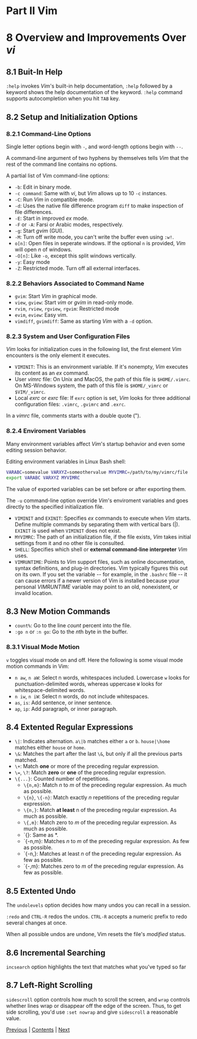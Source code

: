 # Part II Vim
# 8 Overview and Improvements Over *vi*
## 8.1 Buit-In Help
`:help` invokes *Vim*'s built-in help documentation, `:help` followed by a keyword shows
the help documentation of the keyword. `:help` command supports autocompletion when you
hit `TAB` key.

## 8.2 Setup and Initialization Options
### 8.2.1 Command-Line Options
Single letter options begin with `-`, and word-length options begin with `--`.

A command-line argument of two hyphens by themselves tells *Vim* that the rest of the
command line contains no options.

A partial list of Vim command-line options:
- `-b`: Edit in binary mode.
- `-c command`: Same with *vi*, but *Vim* allows up to 10 `-c` instances.
- `-C`: Run *Vim* in compatible mode.
- `-d`: Uses the native file difference program `diff` to make inspection of file
  differences.
- `-E`: Start in improved *ex* mode.
- `-F` or `-A`: Farsi or Arabic modes, respectively.
- `-g`: Start *gvim* (GUI).
- `-M`: Turn off write mode, you can't write the buffer even using `:w!`.
- `o[n]`: Open files in seperate windows. If the optional `n` is provided, *Vim* will open
  *n* of windows.
- `-O[n]`: Like `-o`, except this split windows vertically.
- `-y`: Easy mode
- `-Z`: Restricted mode. Turn off all external interfaces.

### 8.2.2 Behaviors Associated to Command Name
- `gvim`: Start *Vim* in graphical mode.
- `view`, `gview`: Start *vim* or *gvim* in read-only mode.
- `rvim`, `rview`, `rgview`, `rgvim`: Restricted mode
- `evim`, `eview`: Easy vim.
- `vimdiff`, `gvimdiff`: Same as starting *Vim* with a `-d` option.

### 8.2.3 System and User Configuration Files
*Vim* looks for initialization cues in the following list, the first element *Vim*
encounters is the only element it executes.
- `VIMINIT`: This is an environment variable. If it's nonempty, *Vim* executes its content
  as an *ex* command.
- User *vimrc* file: On Unix and MacOS, the path of this file is `$HOME/.vimrc`. On
  MS-Windows system, the path of this file is `$HOME/_vimrc` or `$VIM/_vimrc`.
- Local *exrc* or *exrc* file: If `exrc` option is set, *Vim* looks for three additional
  configuration files: `.vimrc`, `.gvimrc` and `.exrc`.

In a *vimrc* file, comments starts with a double quote (").

### 8.2.4 Enviroment Variables
Many environment variables affect *Vim*'s startup behavior and even some editing session
behavior.

Editing environment variables in Linux Bash shell:
```bash
VARABC=somevalue VARXYZ=someothervalue MYVIMRC=/path/to/my/vimrc/file
export VARABC VARXYZ MYVIMRC
```

The value of exported variables can be set before or after exporting them.

The `-u` command-line option override *Vim*'s enviroment variables and goes directly to
the specified initialization file.

- `VIMINIT` and `EXINIT`: Specifies *ex* commands to execute when *Vim* starts. Define
  multiple commands by separating them with vertical bars (|). `EXINIT` is used when
  `VIMINIT` does not exist.
- `MYVIMRC`: The path of an initialization file, if the file exists, *Vim* takes initial
  settings from it and no other file is consulted.
- `SHELL`: Specifies which shell or **external command-line interpreter**  *Vim* uses.
- `VIMRUNTIME`: Points to *Vim* support files, such as online documentation, syntax
  definitions, and plug-in directories. Vim typically figures this out on its own. If you
  set the variable -- for example, in the `.bashrc` file -- it can cause errors if a newer
  version of Vim is installed because your personal *VIMRUNTIME* variable may point to an
  old, nonexistent, or invalid location.

## 8.3 New Motion Commands
- `count%`: Go to the line *count* percent into the file.
- `:go n` or `:n go`: Go to the *n*th byte in the buffer.

### 8.3.1 Visual Mode Motion
`v` toggles visual mode on and off. Here the following is some visual mode motion commands
in Vim:
- `n aw`, `n aW`: Select n words, whitespaces included. Lowercase `w` looks for
  punctuation-delimited words, whereas uppercase `W` looks for whitespace-delimited words.
- `n iw`, `n iW`: Select n words, do not include whitespaces.
- `as`, `is`: Add sentence, or inner sentence.
- `ap`, `ip`: Add paragraph, or inner paragraph.

## 8.4 Extented Regular Expressions
- `\|`: Indicates alternation. `a\|b` matches either `a` or `b`. `house|\home` matches
  either `house` or `home`.
- `\&`: Matches the part after the last `\&`, but only if all the previous parts matched.
- `\+`: Match **one** or more of the preceding regular expression.
- `\=`, `\?`: Match **zero** or **one** of the preceding regular expression.
- `\{...}`: Counted number of repetitions.
    - `\{n,m}`: Match *n* to *m* of the preceding regular expression. As much as possible.
    - `\{n}`, `\{-n}`: Match exactly *n* repetitions of the preceding regular expression.
    - `\{n,}`: Match **at least** n of the preceding regular expression. As much as
      possible.
    - `\{,m}`: Match zero to *m* of the preceding regular expression. As much as possible.
    - `\{}: Same as *.
    - `{-n,m}: Matches *n* to *m* of the preceding regular expression. As few as possible.
    - `{-n,}: Matches at least *n* of the preceding regular expression. As few as
      possible.
    - `{-,m}: Matches zero to *m* of the preceding regular expression. As few as possible.

## 8.5 Extented Undo
The `undolevels` option decides how many undos you can recall in a session.

`:redo` and `CTRL-R` redos the undos. `CTRL-R` accepts a numeric prefix to redo several
changes at once.

When all possible undos are undone, Vim resets the file's *modified* status.

## 8.6 Incremental Searching
`incsearch` option highlights the text that matches what you've typed so far

## 8.7 Left-Right Scrolling
`sidescroll` option controls how much to scroll the screen, and `wrap` controls whether
lines wrap or disappear off the edge of the screen. Thus, to get side scrolling, you'd use
`:set nowrap` and give `sidescroll` a reasonable value.

[Previous](../Part-I/Chapter-7.md) | [Contents](../Contents.md) | [Next](./Chapter-9.md)
